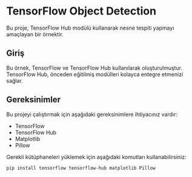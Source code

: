 # TensorFlow  Object Detection

Bu proje, TensorFlow Hub modülü kullanarak nesne tespiti yapmayı amaçlayan bir örnektir.

## Giriş

Bu örnek, TensorFlow ve TensorFlow Hub kullanılarak oluşturulmuştur. TensorFlow Hub, önceden eğitilmiş modülleri kolayca entegre etmenizi sağlar.

## Gereksinimler

Bu projeyi çalıştırmak için aşağıdaki gereksinimlere ihtiyacınız vardır:

- TensorFlow
- TensorFlow Hub
- Matplotlib
- Pillow

Gerekli kütüphaneleri yüklemek için aşağıdaki komutları kullanabilirsiniz:

```bash
pip install tensorflow tensorflow-hub matplotlib Pillow
